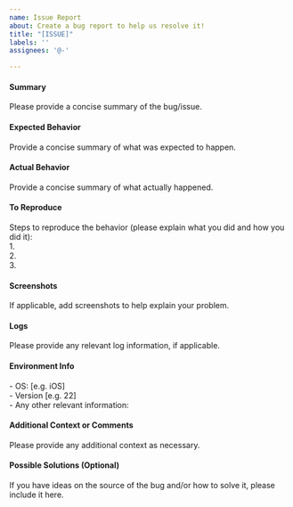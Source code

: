 ```yaml
---
name: Issue Report
about: Create a bug report to help us resolve it!
title: "[ISSUE]"
labels: ''
assignees: '@-'

---
```


<h4>Summary</h4>
Please provide a concise summary of the bug/issue.


<h4>Expected Behavior</h4>
Provide a concise summary of what was expected to happen.


<h4>Actual Behavior</h4>
Provide a concise summary of what actually happened.


<h4>To Reproduce</h4>
Steps to reproduce the behavior (please explain what you did and how you did it):<br>
1. <br>
2. <br>
3. <br>


<h4>Screenshots</h4>
If applicable, add screenshots to help explain your problem.


<h4>Logs</h4>
Please provide any relevant log information, if applicable.


<h4>Environment Info</h4>
 - OS: [e.g. iOS]<br>
 - Version [e.g. 22]<br>
 - Any other relevant information:<br>


<h4>Additional Context or Comments</h4>
Please provide any additional context as necessary.


<h4>Possible Solutions (Optional)</h4>
If you have ideas on the source of the bug and/or how to solve it, please include it here.
